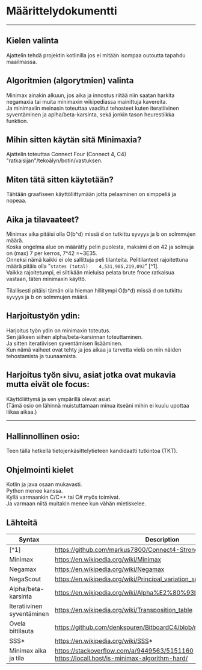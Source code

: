 # Määrittelydokumentti

---

## Kielen valinta

Ajattelin tehdä projektin kotlinilla jos ei mitään isompaa outoutta tapahdu maailmassa.

## Algoritmien (algorytmien) valinta

Minimax ainakin alkuun, jos aika ja innostus riitää niin saatan harkita negamaxia tai muita minimaxin wikipediassa
mainittuja kavereita.  
Ja minimaxiin meinasin toteuttaa vaaditut tehosteet kuten iteratiivinen syventäminen ja aplha/beta-karsinta, sekä jonkin
tason heurestiikka funktion.

## Mihin sitten käytän sitä Minimaxia?

Ajattelin toteuttaa Connect Four (Connect 4, C4) "ratkaisijan"/tekoälyn/botin/vastuksen.

## Miten tätä sitten käytetään?

Tähtään graafiseen käyttöliittymään jotta pelaaminen on simppeliä ja nopeaa.

## Aika ja tilavaateet?

Minimax aika pitäisi olla O(b^d) missä d on tutkittu syvyys ja b on solmmujen määrä.   
Koska ongelma alue on määrätty pelin puolesta, maksimi d on 42 ja solmuja on (max) 7 per kerros, 7^42 =~3E35.  
Onneksi nämä kaikki ei ole sallittuja peli tilanteita.
Pelitilanteet rajoitettuna määrä pitäis olla "`states (total)    4,531,985,219,092`" [^1].  
Vaikka rajoitetumpi, ei siltikään mieluisa pelata brute froce ratkaisua vastaan, täten minimaxin käyttö.

Tilallisesti pitäisi tämän olla hieman hillitympi O(b*d) missä d on tutkittu syvyys ja b on solmmujen määrä.

## Harjoitustyön ydin:

Harjoitus työn ydin on minimaxin toteutus.  
Sen jälkeen siihen alpha/beta-karsinnan toteuttaminen.  
Ja sitten iteratiivisen syventämisen lisääminen.  
Kun nämä vaiheet ovat tehty ja jos aikaa ja tarvetta vielä on niin näiden tehostamista ja tuunaamista.

## Harjoitus työn sivu, asiat jotka ovat mukavia mutta eivät ole focus:

Käyttöliittymä ja sen ympärillä olevat asiat.  
(Tämä osio on lähinnä muistuttamaan minua itseäni mihin ei kuulu upottaa liikaa aikaa.)


---

## Hallinnollinen osio:

Teen tällä hetkellä tietojenkäsittelytieteen kandidaatti tutkintoa (TKT).

## Ohjelmointi kielet

Kotlin ja java osaan mukavasti.  
Python menee kanssa.  
Kyllä varmaankin C/C++ tai C# myös toimivat.  
Ja varmaan niitä muitakin menee kun vähän mietiskelee.

## Lähteitä

| Syntax                     | Description                                                                                           |
|----------------------------|-------------------------------------------------------------------------------------------------------|
| [^1]                       | https://github.com/markus7800/Connect4-Strong-Solver                                                  |
| Minimax                    | https://en.wikipedia.org/wiki/Minimax                                                                 |
| Negamax                    | https://en.wikipedia.org/wiki/Negamax                                                                 |
| NegaScout                  | https://en.wikipedia.org/wiki/Principal_variation_search                                              |
| Alpha/beta-karsinta        | https://en.wikipedia.org/wiki/Alpha%E2%80%93beta_pruning                                              |
| Iteratiivinen syventäminen | https://en.wikipedia.org/wiki/Transposition_table                                                     |
| Ovela bittilauta           | https://github.com/denkspuren/BitboardC4/blob/master/BitboardDesign.md                                |
| SSS*                       | https://en.wikipedia.org/wiki/SSS*                                                                    |
| Minimax aika ja tila       | https://stackoverflow.com/a/9449563/5151160  <br/>     https://locall.host/is-minimax-algorithm-hard/ |










